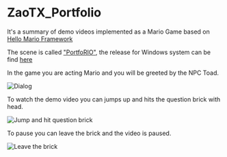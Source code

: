 # ZaoTX_Portfolio

It's a summary of demo videos implemented as a Mario Game based on [Hello Mario Framework](https://hellofangaming.github.io/HelloMarioFramework/) 

The scene is called ["PortfoRIO"](https://github.com/ZaoTX/ZaoTX_Portfolio/tree/main/Assets/Scenes), the release for Windows system can be find [here](https://github.com/ZaoTX/ZaoTX_Portfolio/releases/tag/v0.0.1)

In the game you are acting Mario and you will be greeted by the NPC Toad. 

![Dialog](Assets/Resources/ReadmeImages/dialog.png)

To watch the demo video you can jumps up and hits the question brick with head.

![Jump and hit question brick](Assets/Resources/ReadmeImages/questionbrick1.png)
 
To pause you can leave the brick and the video is paused.

![Leave the brick](Assets/Resources/ReadmeImages/questionbrick.png)
